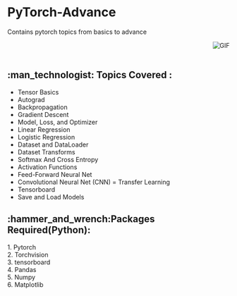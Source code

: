 # PyTorch-Advance
Contains pytorch topics from basics to advance 

<img align="right" alt="GIF" src="https://github.com/saqlain-github/PyTorch-Advanced/blob/main/img/Pytorch.png"  /><br>
<br>
<h2> :man_technologist: Topics Covered :</h2>

- Tensor Basics
- Autograd
- Backpropagation
- Gradient Descent
- Model, Loss, and Optimizer
- Linear Regression
- Logistic Regression
- Dataset and DataLoader
- Dataset Transforms
- Softmax And Cross Entropy
- Activation Functions
- Feed-Forward Neural Net
- Convolutional Neural Net (CNN)
= Transfer Learning
- Tensorboard
- Save and Load Models<br>

<h2 align="left"> :hammer_and_wrench:Packages Required(Python):</h3>
1. Pytorch<br>
2. Torchvision<br>
3. tensorboard<br>
4. Pandas<br>
5. Numpy<br>
6. Matplotlib<br>
